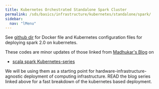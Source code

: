 ```yaml
---
title: Kubernetes Orchestrated Standalone Spark Cluster
permalink: /sds/basics/infrastructure/kubernetes/standalone/spark/
sidebar:
  nav: "lMenu"
---
```


See [github dir](https://github.com/lamastex/scalable-data-science/tree/master/_sds/basics/infrastructure/kubernetes/standalone/spark) for
Docker file and Kubernetes configuration files for deploying spark 2.0 on kubernetes.

These codes are minor updates of those linked from [Madhukar's Blog](http://blog.madhukaraphatak.com) on 

* [scala spark Kubernetes-series](http://blog.madhukaraphatak.com/categories/kubernetes-series) 

We will be using them as a starting point for hardware-infrastructure-agnostic deployment of computing infrastructure. READ the blog series linked above for a fast breakdown of the kubernetes based deployment.

